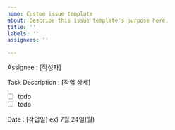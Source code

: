 ```yaml
---
name: Custom issue template
about: Describe this issue template's purpose here.
title: ''
labels: ''
assignees: ''

---
```


Assignee : [작성자]

Task Description : [작업 상세]
- [ ] todo
- [ ] todo

Date : [작업일] ex) 7월 24일(월)
